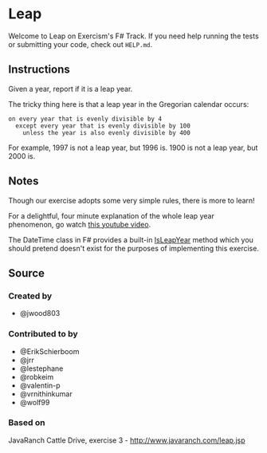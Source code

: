 # Leap

Welcome to Leap on Exercism's F# Track.
If you need help running the tests or submitting your code, check out `HELP.md`.

## Instructions

Given a year, report if it is a leap year.

The tricky thing here is that a leap year in the Gregorian calendar occurs:

```text
on every year that is evenly divisible by 4
  except every year that is evenly divisible by 100
    unless the year is also evenly divisible by 400
```

For example, 1997 is not a leap year, but 1996 is.  1900 is not a leap
year, but 2000 is.

## Notes

Though our exercise adopts some very simple rules, there is more to
learn!

For a delightful, four minute explanation of the whole leap year
phenomenon, go watch [this youtube video][video].

[video]: http://www.youtube.com/watch?v=xX96xng7sAE

The DateTime class in F# provides a built-in [IsLeapYear](https://msdn.microsoft.com/en-us/library/system.datetime.isleapyear(v=vs.110).aspx?cs-save-lang=1&cs-lang=fsharp) method
which you should pretend doesn't exist for the purposes of implementing this exercise.

## Source

### Created by

- @jwood803

### Contributed to by

- @ErikSchierboom
- @jrr
- @lestephane
- @robkeim
- @valentin-p
- @vrnithinkumar
- @wolf99

### Based on

JavaRanch Cattle Drive, exercise 3 - http://www.javaranch.com/leap.jsp
